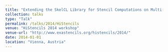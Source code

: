 ```yaml
---
title: "Extending the SkelCL Library for Stencil Computations on Multi-GPU Systems"
collection: talks
type: "Talk"
permalink: /talks/2014/HiStencils
venue: "HiStencils 2014 workshop"
venue-url: "http://www.exastencils.org/histencils/2014/"
date: 2014-01-01
location: "Vienna, Austria"
---
```

